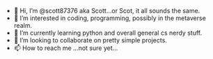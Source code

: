 - 👋 Hi, I’m @scott87376 aka Scott...or Scot, it all sounds the same.
- 👀 I’m interested in coding, programming, possibly in the metaverse realm.
- 🌱 I’m currently learning python and overall general cs nerdy stuff.
- 💞️ I’m looking to collaborate on pretty simple projects.
- 📫 How to reach me ...not sure yet...

<!---
scott87376/scott87376 is a ✨ special ✨ repository because its `README.md` (this file) appears on your GitHub profile.
You can click the Preview link to take a look at your changes.
--->
